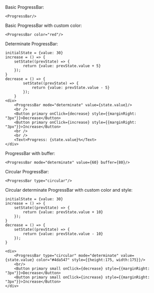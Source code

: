 Basic ProgressBar:

	<ProgressBar/>

Basic ProgressBar with custom color:

    <ProgressBar color="red"/>

Determinate ProgressBar:
    
    initialState = {value: 30}
    increase = () => {
        setState((prevState) => { 
            return {value: prevState.value + 5}
        });
    }
    decrease = () => {
            setState((prevState) => { 
                return {value: prevState.value - 5}
            });
        }
    <div>
        <ProgressBar mode="determinate" value={state.value}/>
        <br />
        <Button primary onClick={decrease} style={{marginRight: "3px"}}>Decrease</Button>
        <Button primary onClick={increase} style={{marginRight: "3px"}}>Increase</Button>
        <br />
        <br />
        <Text>Progress: {state.value}%</Text>
    </div>

ProgressBar with buffer:

    <ProgressBar mode="determinate" value={60} buffer={80}/>

Circular ProgressBar:

    <ProgressBar type="circular"/>

Circular determinate ProgressBar with custom color and style:

    initialState = {value: 30}
    increase = () => {
        setState((prevState) => { 
            return {value: prevState.value + 10}
        });
    }
    decrease = () => {
        setState((prevState) => { 
            return {value: prevState.value - 10}
        });
    }

    <div>
        <ProgressBar type="circular" mode="determinate" value={state.value} color="#4da547" style={{height:175, width:175}}/>
        <br/>
        <Button primary small onClick={decrease} style={{marginRight: "3px"}}>Decrease</Button>
        <Button primary small onClick={increase} style={{marginRight: "3px"}}>Increase</Button>
    </div>

